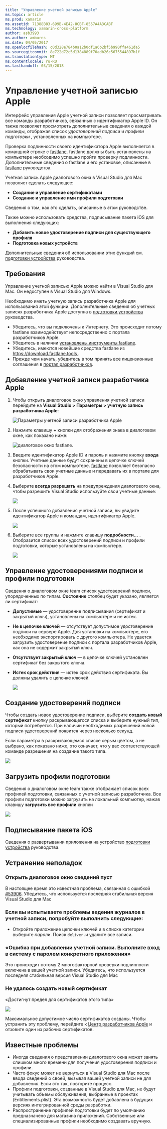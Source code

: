 ```yaml
---
title: "Управление учетной записью Apple"
ms.topic: article
ms.prod: xamarin
ms.assetid: 71388B83-699B-4E42-8CBF-8557A4A3CABF
ms.technology: xamarin-cross-platform
author: asb3993
ms.author: amburns
ms.date: 04/05/2017
ms.openlocfilehash: c0d328e784b0a12b0df1a6b2bf5b990ffa461da5
ms.sourcegitcommit: 8e722d72c5d1384889f70adb26c5675544897b1f
ms.translationtype: MT
ms.contentlocale: ru-RU
ms.lasthandoff: 03/15/2018
---
```

# <a name="apple-account-management"></a>Управление учетной записью Apple

Интерфейс управления Apple учетной записи позволяет просматривать все команды разработчиков, связанных с идентификатор Apple ID. Он также позволяет просмотреть дополнительные сведения о каждой команды, отображая список _удостоверений подписи_ и _профили подготовки_ , установленных на компьютере.

Проверка подлинности своего идентификатора Apple выполняется в командной строке с [fastlane](https://fastlane.tools/). fastlane должны быть установлены на компьютере необходимо успешно пройти проверку подлинности. Дополнительные сведения о fastlane и его установке, описанные в [fastlane](~/ios/deploy-test/provisioning/fastlane/index.md) руководства.

Учетная запись Apple диалогового окна в Visual Studio для Mac позволяет сделать следующее:

* **Создание и управление сертификатами** 
* **Создание и управление ими профили подготовки** 

Сведения о том, как это сделать, описанные в этом руководстве.

Также можно использовать средства, подписывание пакета iOS для выполнения следующих:

* **Добавить новое удостоверение подписи для существующего профиля** 
* **Подготовка новых устройств** 

Дополнительные сведения об использовании этих функций см. [подготовки устройства](~/ios/get-started/installation/device-provisioning/index.md) руководства.
️
## <a name="requirements"></a>Требования

Управление учетной записью Apple можно найти в Visual Studio для Mac. Он недоступен в Visual Studio для Windows.

Необходимо иметь учетную запись разработчика Apple для использования этой функции. Дополнительные сведения об учетных записях разработчика Apple доступна в [подготовки устройства](~/ios/get-started/installation/device-provisioning/index.md) руководства.

- Убедитесь, что вы подключены к Интернету. Это происходит потому fastlane взаимодействует непосредственно с портала разработчиков Apple.
- Убедитесь в наличии [установлены инструменты fastlane](~/ios/deploy-test/provisioning/fastlane/index.md#Installation).
- Убедитесь, имеются новейшие средства fastlane из [ https://download.fastlane.tools ](https://download.fastlane.tools).
- Прежде чем начать, убедитесь в том принять все лицензионные соглашения в [портал разработчиков](https://developer.apple.com/account/).

## <a name="adding-an-apple-developer-account"></a>Добавление учетной записи разработчика Apple

1. Чтобы открыть диалоговое окно управления учетной записи перейдите на **Visual Studio > Параметры > учетную запись разработчика Apple**:

    ![Параметры учетной записи разработчика Apple](apple-account-management-images/image1.png)

2. Нажмите клавишу  **+**  кнопки для отображения знака в диалоговом окне, как показано ниже: 

    ![диалоговое окно fastlane.](apple-account-management-images/image2.png)

4. Введите идентификатор Apple ID и пароль и нажмите кнопку **входа** кнопки. Учетные данные будут сохранены в цепочке ключей безопасности на этом компьютере. [fastlane](~/ios/deploy-test/provisioning/fastlane/index.md) позволяет безопасно обрабатывать свои учетные данные и передавать их в портале для разработчиков Apple.
 
5. Выберите **всегда разрешать** на предупреждения диалогового окна, чтобы разрешить Visual Studio используйте свои учетные данные:

    ![](apple-account-management-images/image4.png)

6. После успешного добавления учетной записи, вы увидите идентификатор Apple и командам, идентификатор Apple.

    ![](apple-account-management-images/image5.png)

7. Выберите все группы и нажмите клавишу **подробности...** . Отобразится список всех удостоверений подписи и профили подготовки, которые установлены на компьютере.

    ![](apple-account-management-images/image6.png)


<a name="managing" />


## <a name="managing-signing-identities-and-provisioning-profiles"></a>Управление удостоверениями подписи и профили подготовки

Сведения о диалоговом окне team список удостоверений подписи, упорядоченных по типам. **Состояние** столбец будет указано, является ли сертификат: 

* **Допустимые** — удостоверение подписывания (сертификат и закрытый ключ), установлены на компьютере и не истек.

* **Не в цепочке ключей** — отсутствует допустимое удостоверение подписи на сервере Apple. Для установки на компьютере, его необходимо экспортировать с другого компьютера. Не удается загрузить удостоверение подписи с портала разработчиков Apple, как она не содержит закрытый ключ.

* **Отсутствует закрытый ключ** — в цепочке ключей установлен сертификат без закрытого ключа.

* **Истек срок действия** — истек срок действия сертификата. Вы должны удалить с цепочке ключей.

  ![](apple-account-management-images/image7.png)

## <a name="create-a-signing-identities"></a>Создание удостоверений подписи

Чтобы создать новое удостоверение подписи, выберите **создать новый сертификат** кнопку раскрывающегося списка и выберите нужный тип, который потребуется. При наличии необходимых разрешений новой подписи удостоверений появится через несколько секунд.

Если параметра в раскрывающемся списке серым цветом, а не выбрано, как показано ниже, это означает, что у вас соответствующей команде разрешения на создание такого типа.

![](apple-account-management-images/image8.png)

## <a name="download-provisioning-profiles"></a>Загрузить профили подготовки

Сведения о диалоговом окне team также отображает список всех профилей подготовки, связанных с учетной записью разработчика. Все профили подготовки можно загрузить на локальный компьютер, нажав клавишу **загрузить все профили** кнопки

![](apple-account-management-images/image9.png)

## <a name="ios-bundle-signing"></a>Подписывание пакета iOS

Сведения о развертывании приложения на устройство [подготовки устройства](~/ios/get-started/installation/device-provisioning/index.md) руководства.

## <a name="troubleshooting"></a>Устранение неполадок

### <a name="view-details-dialog-is-empty"></a>Открыть диалоговое окно сведений пуст

В настоящее время это известная проблема, связанная с ошибкой [#53906](https://bugzilla.xamarin.com/show_bug.cgi?id=53906). Убедитесь, что используется последняя стабильная версия Visual Studio для Mac

### <a name="if-you-are-experiencing-issues-logging-in-your-account-please-try-the-following"></a>Если вы испытываете проблемы ведения журналов в учетной записи, попробуйте выполнить следующие:

* Откройте приложение цепочки ключей и в списке категории выберите *пароли*. Поиск `deliver.`и удалите все записи.

### <a name="error-adding-account-please-sign-in-with-an-app-specific-password"></a>«Ошибка при добавлении учетной записи. Выполните вход в систему с паролем конкретного приложения»

Это происходит потому 2 многофакторной проверки подлинности включена в вашей учетной записи. Убедитесь, что используется последняя стабильная версия Visual Studio для Mac

### <a name="failed-to-create-new-certificate"></a>Не удалось создать новый сертификат
«Достигнут предел для сертификатов этого типа»

![](apple-account-management-images/image10.png)

Максимальное допустимое число сертификатов созданы. Чтобы устранить эту проблему, перейдите к [Центр разработчиков Apple](https://developer.apple.com/account/ios/certificate/distribution) и отзовите один из рабочих сертификатов.

## <a name="known-issues"></a>Известные проблемы

* Иногда сведения о представлении диалогового окна может занять слишком много времени для получения удостоверения подписи и профили.
* Часто фокус может не вернуться в Visual Studio для Mac после ввода сведений о своей, вызывая вашей учетной записи не для добавления. Если это так, повторите процесс.
* Профили подготовки, созданные в Visual Studio для Mac, не будут учитывать объемы обслуживания, выбранные в проектах (Entitlements.plist). Эта возможность будет добавлена в будущих версиях интегрированной среды разработки.
* Распространение профилей подготовки будет по умолчанию предназначено для магазина приложений. Собственные или специализированные профили необходимо создавать вручную.
